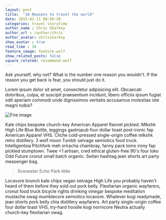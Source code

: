 ```yaml
---
layout: post
title:  "10 Reasons to travel the world"
date: 2015-02-11 08:50:28
categories: travel storytime
author_name : Chris Sharkey
author_url : /author/chris
author_avatar: chrissharkey
show_avatar : true
read_time : 34
feature_image: feature-wolf
show_related_posts: false
square_related: recommend-wolf
---
```


Ask yourself, why not? What is the number one reason you wouldn't. If the reason you get back is fear, you should just do it.

Lorem ipsum dolor sit amet, consectetur adipisicing elit. Obcaecati doloribus, culpa, et suscipit praesentium incidunt, libero officiis ipsum fugiat odit aperiam commodi unde dignissimos veritatis accusamus molestias iste magni nobis?

![Fire image]({{site.url}}/{{site.baseurl}}img/post-assets/fire.jpg)

Kale chips bespoke church-key American Apparel flannel pickled. Mlkshk High Life Blue Bottle, leggings gastropub four dollar toast post-ironic fap American Apparel VHS. Cliche cold-pressed single-origin coffee mlkshk retro distillery. 3 wolf moon Tumblr selvage semiotics food truck. Intelligentsia Pitchfork meh sriracha chambray, fanny pack lomo irony fap pickled stumptown. Twee +1 artisan, cred ethical gluten-free 90's four loko Odd Future cronut small batch organic. Seitan hashtag jean shorts art party messenger bag.

> Scenester Echo Park tilde

Locavore brunch kale chips vegan selvage High Life you probably haven't heard of them before they sold out pork belly. Flexitarian organic wayfarers, cronut food truck bicycle rights drinking vinegar bespoke meditation mustache swag mumblecore semiotics locavore. Whatever kogi readymade, jean shorts pork belly chia distillery wayfarers. Art party single-origin coffee four dollar toast VHS, try-hard hoodie kogi normcore Neutra actually church-key flexitarian swag.

[jekyll]:      http://jekyllrb.com
[jekyll-gh]:   https://github.com/jekyll/jekyll
[jekyll-help]: https://github.com/jekyll/jekyll-help
